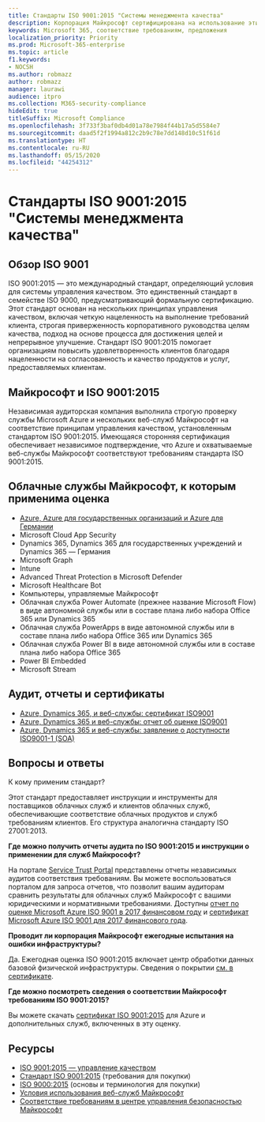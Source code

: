 ```yaml
---
title: Стандарты ISO 9001:2015 "Системы менеджмента качества"
description: Корпорация Майкрософт сертифицирована на использование этих стандартов управления качеством.
keywords: Microsoft 365, соответствие требованиям, предложения
localization_priority: Priority
ms.prod: Microsoft-365-enterprise
ms.topic: article
f1.keywords:
- NOCSH
ms.author: robmazz
author: robmazz
manager: laurawi
audience: itpro
ms.collection: M365-security-compliance
hideEdit: true
titleSuffix: Microsoft Compliance
ms.openlocfilehash: 3f733f3baf0db4d01a78e7984f44b17a5d5584e7
ms.sourcegitcommit: daad5f2f1994a812c2b9c78e7dd148d10c51f61d
ms.translationtype: HT
ms.contentlocale: ru-RU
ms.lasthandoff: 05/15/2020
ms.locfileid: "44254312"
---
```

# <a name="iso-90012015-quality-management-systems-standards"></a>Стандарты ISO 9001:2015 "Системы менеджмента качества"

## <a name="iso-9001-overview"></a>Обзор ISO 9001

ISO 9001:2015 — это международный стандарт, определяющий условия для системы управления качеством. Это единственный стандарт в семействе ISO 9000, предусматривающий формальную сертификацию. Этот стандарт основан на нескольких принципах управления качеством, включая четкую нацеленность на выполнение требований клиента, строгая приверженность корпоративного руководства целям качества, подход на основе процесса для достижения целей и непрерывное улучшение. Стандарт ISO 9001:2015 помогает организациям повысить удовлетворенность клиентов благодаря нацеленности на согласованность и качество продуктов и услуг, предоставляемых клиентам.

## <a name="microsoft-and-iso-90012015"></a>Майкрософт и ISO 9001:2015

Независимая аудиторская компания выполнила строгую проверку службы Microsoft Azure и нескольких веб-служб Майкрософт на соответствие принципам управления качеством, установленным стандартом ISO 9001:2015. Имеющаяся сторонняя сертификация обеспечивает независимое подтверждение, что Azure и охватываемые веб-службы Майкрософт соответствуют требованиям стандарта ISO 9001:2015.

## <a name="microsoft-in-scope-cloud-services"></a>Облачные службы Майкрософт, к которым применима оценка

- [Azure, Azure для государственных организаций и Azure для Германии](https://aka.ms/AzureCompliance)
- Microsoft Cloud App Security
- Dynamics 365, Dynamics 365 для государственных учреждений и Dynamics 365 — Германия
- Microsoft Graph
- Intune
- Advanced Threat Protection в Microsoft Defender
- Microsoft Healthcare Bot
- Компьютеры, управляемые Майкрософт
- Облачная служба Power Automate (прежнее название Microsoft Flow) в виде автономной службы или в составе плана либо набора Office 365 или Dynamics 365
- Облачная служба PowerApps в виде автономной службы или в составе плана либо набора Office 365 или Dynamics 365
- Облачная служба Power BI в виде автономной службы или в составе плана либо набора Office 365
- Power BI Embedded
- Microsoft Stream

## <a name="audits-reports-and-certificates"></a>Аудит, отчеты и сертификаты

- [Azure, Dynamics 365, и веб-службы: сертификат ISO9001](https://aka.ms/azureiso9001cert)
- [Azure, Dynamics 365 и веб-службы: отчет об оценке ISO9001](https://aka.ms/azureiso9001report)
- [Azure, Dynamics 365 и веб-службы: заявление о доступности ISO9001-1 (SOA)](https://aka.ms/azureiso9001soa)

## <a name="frequently-asked-questions"></a>Вопросы и ответы

К кому применим стандарт?

Этот стандарт предоставляет инструкции и инструменты для поставщиков облачных служб и клиентов облачных служб, обеспечивающие соответствие облачных продуктов и служб требованиям клиентов. Его структура аналогична стандарту ISO 27001:2013.

**Где можно получить отчеты аудита по ISO 9001:2015 и инструкции о применении для служб Майкрософт?**

На портале [Service Trust Portal](https://docs.microsoft.com/microsoft-365/compliance/get-started-with-service-trust-portal) представлены отчеты независимых аудитов соответствия требованиям. Вы можете воспользоваться порталом для запроса отчетов, что позволит вашим аудиторам сравнить результаты для облачных служб Майкрософт с вашими юридическими и нормативными требованиями. Доступны [отчет по оценке Microsoft Azure ISO 9001 в 2017 финансовом году](https://www.microsoft.com/?ref=aka) и [сертификат Microsoft Azure ISO 9001 для 2017 финансового года](https://www.microsoft.com/?ref=aka).

**Проводит ли корпорация Майкрософт ежегодные испытания на ошибки инфраструктуры?**

Да. Ежегодная оценка ISO 9001:2015 включает центр обработки данных базовой физической инфраструктуры. Сведения о покрытии [см. в сертификате](https://www.microsoft.com/?ref=aka).

**Где можно посмотреть сведения о соответствии Майкрософт требованиям ISO 9001:2015?**

Вы можете скачать [сертификат ISO 9001:2015](https://www.microsoft.com/?ref=aka) для Azure и дополнительных служб, включенных в эту оценку.

## <a name="resources"></a>Ресурсы

- [ISO 9001:2015 — управление качеством](https://www.iso.org/iso-9001-quality-management.html)
- [Стандарт ISO 9001:2015](https://www.iso.org/standard/62085.html) (требования для покупки)
- [ISO 9000:2015](https://www.iso.org/standard/45481.html) (основы и терминология для покупки)
- [Условия использования веб-служб Майкрософт](https://aka.ms/Online-Services-Terms)
- [Соответствие требованиям в центре управления безопасностью Майкрософт](https://www.microsoft.com/trust-center/compliance/compliance-overview)
